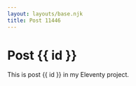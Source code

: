 ```yaml
---
layout: layouts/base.njk
title: Post 11446
---
```


# Post {{ id }}

This is post {{ id }} in my Eleventy project.
